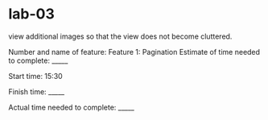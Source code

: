 # lab-03

view additional images so that the view does not become cluttered.

Number and name of feature: Feature 1: Pagination
Estimate of time needed to complete: _____

Start time: 15:30

Finish time: _____

Actual time needed to complete: _____